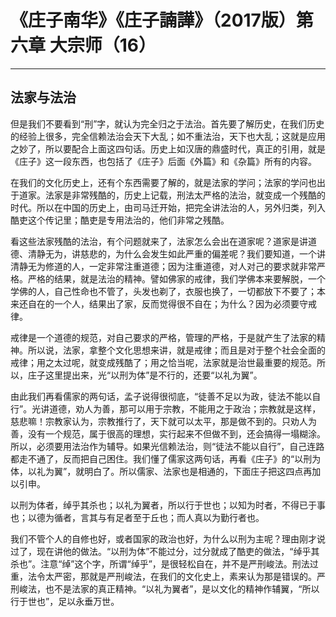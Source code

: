 # 《庄子南华》《庄子諵譁》（2017版）第六章 大宗师（16）

------

## 法家与法治

但是我们不要看到“刑”字，就认为完全归之于法治。首先要了解历史，在我们历史的经验上很多，完全信赖法治会天下大乱；如不重法治，天下也大乱；这就是应用之妙了，所以要配合上面这四句话。历史上如汉唐的鼎盛时代，真正的引用，就是《庄子》这一段东西，也包括了《庄子》后面《外篇》和《杂篇》所有的内容。

在我们的文化历史上，还有个东西需要了解的，就是法家的学问；法家的学问也出于道家。法家是非常残酷的，历史上记载，刑法太严格的法治，就变成一个残酷的时代。所以在中国的历史上，由司马迁开始，把完全讲法治的人，另外归类，列入酷吏这个传记里；酷吏是专用法治的，他们非常之残酷。

看这些法家残酷的法治，有个问题就来了，法家怎么会出在道家呢？道家是讲道德、清静无为，讲慈悲的，为什么会发生如此严重的偏差呢？我们要知道，一个讲清静无为修道的人，一定非常注重道德；因为注重道德，对人对己的要求就非常严格。严格的结果，就是法治的精神。譬如佛家的戒律，我们学佛本来要解脱，一个学佛的人，自己性命也不管了，头发也剃了，衣服也换了，一切都放下不要了；本来还自在的一个人，结果出了家，反而觉得很不自在；为什么？因为必须要守戒律。

戒律是一个道德的规范，对自己要求的严格，管理的严格，于是就产生了法家的精神。所以说，法家，拿整个文化思想来讲，就是戒律；而且是对于整个社会全面的戒律；用之太过呢，就变成残酷了；用之恰当呢，法家就是治世最重要的规范。所以，庄子这里提出来，光“以刑为体”是不行的，还要“以礼为翼”。

由此我们再看儒家的两句话，孟子说得很彻底，“徒善不足以为政，徒法不能以自行”。光讲道德，劝人为善，那可以用于宗教，不能用之于政治；宗教就是这样，慈悲嘛！宗教家认为，宗教推行了，天下就可以太平，那是做不到的。只劝人为善，没有一个规范，属于很高的理想，实行起来不但做不到，还会搞得一塌糊涂。所以，必须要用法治作为辅导。如果光信赖法治，则“徒法不能以自行”，自己连路都走不通了，反而把自己困住。我们懂了儒家这两句话，再看《庄子》的“以刑为体，以礼为翼”，就明白了。所以儒家、法家也是相通的，下面庄子把这四点再加以引申。

以刑为体者，绰乎其杀也；以礼为翼者，所以行于世也；以知为时者，不得已于事也；以德为循者，言其与有足者至于丘也；而人真以为勤行者也。

我们不管个人的自修也好，或者国家的政治也好，为什么以刑为主呢？理由刚才说过了，现在讲他的做法。“以刑为体”不能过分，过分就成了酷吏的做法，“绰乎其杀也”。注意“绰”这个字，所谓“绰乎”，是很轻松自在，并不是严刑峻法。刑法过重，法令太严密，那就是严刑峻法，在我们的文化史上，素来认为那是错误的。严刑峻法，也不是法家的真正精神。“以礼为翼者”，是以文化的精神作辅翼，“所以行于世也”，足以永垂万世。